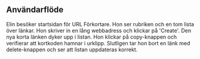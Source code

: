 ## Användarflöde

Elin besöker startsidan för URL Förkortare. Hon ser rubriken och en tom lista över länkar. Hon skriver in en lång webbadress och klickar på 'Create'. Den nya korta länken dyker upp i listan. Hon klickar på copy-knappen och verifierar att kortkoden hamnar i urklipp. Slutligen tar hon bort en länk med delete-knappen och ser att listan uppdateras korrekt.